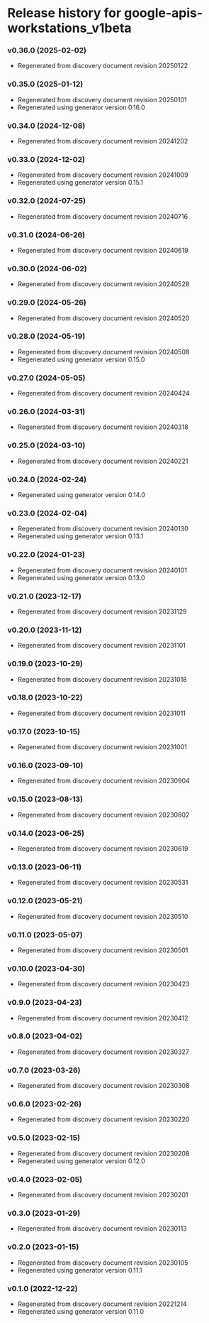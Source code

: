 # Release history for google-apis-workstations_v1beta

### v0.36.0 (2025-02-02)

* Regenerated from discovery document revision 20250122

### v0.35.0 (2025-01-12)

* Regenerated from discovery document revision 20250101
* Regenerated using generator version 0.16.0

### v0.34.0 (2024-12-08)

* Regenerated from discovery document revision 20241202

### v0.33.0 (2024-12-02)

* Regenerated from discovery document revision 20241009
* Regenerated using generator version 0.15.1

### v0.32.0 (2024-07-25)

* Regenerated from discovery document revision 20240716

### v0.31.0 (2024-06-26)

* Regenerated from discovery document revision 20240619

### v0.30.0 (2024-06-02)

* Regenerated from discovery document revision 20240528

### v0.29.0 (2024-05-26)

* Regenerated from discovery document revision 20240520

### v0.28.0 (2024-05-19)

* Regenerated from discovery document revision 20240508
* Regenerated using generator version 0.15.0

### v0.27.0 (2024-05-05)

* Regenerated from discovery document revision 20240424

### v0.26.0 (2024-03-31)

* Regenerated from discovery document revision 20240318

### v0.25.0 (2024-03-10)

* Regenerated from discovery document revision 20240221

### v0.24.0 (2024-02-24)

* Regenerated using generator version 0.14.0

### v0.23.0 (2024-02-04)

* Regenerated from discovery document revision 20240130
* Regenerated using generator version 0.13.1

### v0.22.0 (2024-01-23)

* Regenerated from discovery document revision 20240101
* Regenerated using generator version 0.13.0

### v0.21.0 (2023-12-17)

* Regenerated from discovery document revision 20231129

### v0.20.0 (2023-11-12)

* Regenerated from discovery document revision 20231101

### v0.19.0 (2023-10-29)

* Regenerated from discovery document revision 20231018

### v0.18.0 (2023-10-22)

* Regenerated from discovery document revision 20231011

### v0.17.0 (2023-10-15)

* Regenerated from discovery document revision 20231001

### v0.16.0 (2023-09-10)

* Regenerated from discovery document revision 20230904

### v0.15.0 (2023-08-13)

* Regenerated from discovery document revision 20230802

### v0.14.0 (2023-06-25)

* Regenerated from discovery document revision 20230619

### v0.13.0 (2023-06-11)

* Regenerated from discovery document revision 20230531

### v0.12.0 (2023-05-21)

* Regenerated from discovery document revision 20230510

### v0.11.0 (2023-05-07)

* Regenerated from discovery document revision 20230501

### v0.10.0 (2023-04-30)

* Regenerated from discovery document revision 20230423

### v0.9.0 (2023-04-23)

* Regenerated from discovery document revision 20230412

### v0.8.0 (2023-04-02)

* Regenerated from discovery document revision 20230327

### v0.7.0 (2023-03-26)

* Regenerated from discovery document revision 20230308

### v0.6.0 (2023-02-26)

* Regenerated from discovery document revision 20230220

### v0.5.0 (2023-02-15)

* Regenerated from discovery document revision 20230208
* Regenerated using generator version 0.12.0

### v0.4.0 (2023-02-05)

* Regenerated from discovery document revision 20230201

### v0.3.0 (2023-01-29)

* Regenerated from discovery document revision 20230113

### v0.2.0 (2023-01-15)

* Regenerated from discovery document revision 20230105
* Regenerated using generator version 0.11.1

### v0.1.0 (2022-12-22)

* Regenerated from discovery document revision 20221214
* Regenerated using generator version 0.11.0

